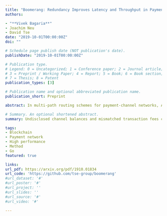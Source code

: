 ```yaml
---
title: "Boomerang: Redundancy Improves Latency and Throughput in Payment Networks"
authors:

- "**Vivek Bagaria**"
- Joachim Neu
- David Tse
date: "2019-10-01T00:00:00Z"
doi: ""

# Schedule page publish date (NOT publication's date).
publishDate: "2019-10-01T00:00:00Z"

# Publication type.
# Legend: 0 = Uncategorized; 1 = Conference paper; 2 = Journal article;
# 3 = Preprint / Working Paper; 4 = Report; 5 = Book; 6 = Book section;
# 7 = Thesis; 8 = Patent
publication_types: [3]

# Publication name and optional abbreviated publication name.
publication_short: Preprint

abstract: In multi-path routing schemes for payment-channel networks, Alice transfers funds to Bob by splitting them into partial payments and routing them along multiple paths. Undisclosed channel balances and mismatched transaction fees cause delays and failures on some payment paths. For atomic transfer schemes, these straggling paths stall the whole transfer. We show that the latency of transfers reduces when redundant payment paths are added. This frees up liquidity in payment channels and hence increases the throughput of the network. We devise Boomerang, a generic technique to be used on top of multi-path routing schemes to construct redundant payment paths free of counterparty risk. In our experiments, applying Boomerang to a baseline routing scheme leads to 40% latency reduction and 2x throughput increase. We build on ideas from publicly verifiable secret sharing, such that Alice learns a secret of Bob iff Bob overdraws funds from the redundant paths. Funds are forwarded using Boomerang contracts, which allow Alice to revert the transfer iff she has learned Bob's secret. We implement the Boomerang contract in Bitcoin Script.

# Summary. An optional shortened abstract.
summary: Undisclosed channel balances and mismatched transaction fees cause failures on payment paths. Boomerang is a framework to add risk-free redundant payment paths to improve the latency and throughput of the system by 2x.

tags:
- Blockchain
- Payment network
- High performance
- Method
- Go
featured: true

links:
url_pdf: https://arxiv.org/pdf/1910.01834
url_code: 'https://github.com/tse-group/boomerang'
#url_dataset: '#'
#url_poster: '#'
#url_project: ''
#url_slides: ''
#url_source: '#'
#url_video: '#'

---
```


